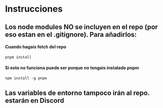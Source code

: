 # Instrucciones
## Los node modules **NO** se incluyen en el repo (por eso estan en el .gitignore). Para añadirlos:
#### Cuando hagais fetch del repo  
```pnpm install```
#### Si esto no funciona puede ser porque no tengais instalado pnpm 
```npm install -g pnpm```
## Las variables de entorno tampoco irán al repo. estarán en Discord